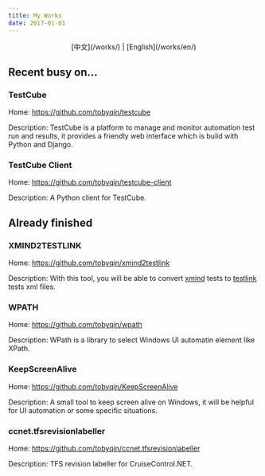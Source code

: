 ```yaml
---
title: My Works
date: 2017-01-01
---
```


<center> [中文](/works/) | [English](/works/en/)</center>

## Recent busy on...



### TestCube

Home: https://github.com/tobyqin/testcube

Description: TestCube is a platform to manage and monitor automation test run and results, it provides a friendly web interface which is build with Python and Django.



### TestCube Client

Home: https://github.com/tobyqin/testcube-client

Description: A Python client for TestCube.



## Already finished



### XMIND2TESTLINK

Home: https://github.com/tobyqin/xmind2testlink

Description: With this tool, you will be able to convert [xmind](https://www.xmind.net/) tests to [testlink](http://www.testlink.org/) tests xml files. 



### WPATH

Home: https://github.com/tobyqin/wpath

Description: WPath is a library to select Windows UI automatin element like XPath.



### KeepScreenAlive

Home: https://github.com/tobyqin/KeepScreenAlive

Description: A small tool to keep screen alive on Windows, it will be helpful for UI automation or some specific situations.



### ccnet.tfsrevisionlabeller

Home: https://github.com/tobyqin/ccnet.tfsrevisionlabeller

Description: TFS revision labeller for CruiseControl.NET.